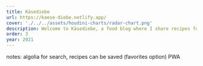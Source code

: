 ```yaml
---
title: Käsediebe
url: https://kaese-diebe.netlify.app/
cover: './../../assets/houdini-charts/radar-chart.png'
description: Welcome to Käsediebe, a food blog where I share recipes for cooking and baking. Our website is powered by Tailwind CSS, Astro, and Solid.js, with content managed seamlessly through Contentful CMS. Originally created to digitize my own recipe book, Käsediebe offers easy-to-follow recipes accessible on any device.
order: 3
year: 2021
---
```


notes: algolia for search, recipes can be saved (favorites option) PWA
